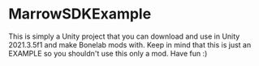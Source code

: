 # MarrowSDKExample
This is simply a Unity project that you can download and use in Unity 2021.3.5f1 and make Bonelab mods with. Keep in mind that this is just an EXAMPLE so you shouldn't use this only a mod. Have fun :)
